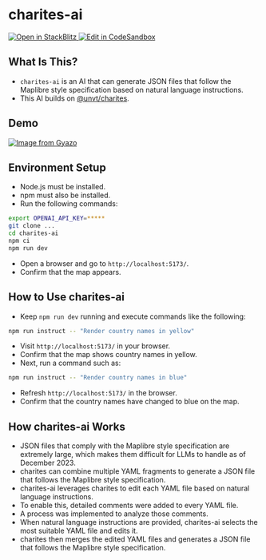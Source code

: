 # charites-ai

<a href="https://stackblitz.com/~/github/yuiseki/charites-ai">
  <img
    alt="Open in StackBlitz"
    src="https://developer.stackblitz.com/img/open_in_stackblitz.svg"
  />
</a>

<a href="https://codesandbox.io/p/github/yuiseki/charites-ai/main">
  <img
    alt="Edit in CodeSandbox"
    src="https://codesandbox.io/static/img/play-codesandbox.svg"
  />
</a>

## What Is This?

- `charites-ai` is an AI that can generate JSON files that follow the Maplibre style specification based on natural language instructions.
- This AI builds on [@unvt/charites](https://github.com/unvt/charites).

## Demo

[![Image from Gyazo](https://i.gyazo.com/b26f7803974e840f5706cf5ae6c7d1e6.gif)](https://gyazo.com/b26f7803974e840f5706cf5ae6c7d1e6)

## Environment Setup

- Node.js must be installed.
- npm must also be installed.
- Run the following commands:

```bash
export OPENAI_API_KEY=*****
git clone ...
cd charites-ai
npm ci
npm run dev
```

- Open a browser and go to `http://localhost:5173/`.
- Confirm that the map appears.

## How to Use charites-ai

- Keep `npm run dev` running and execute commands like the following:

```bash
npm run instruct -- "Render country names in yellow"
```

- Visit `http://localhost:5173/` in your browser.
- Confirm that the map shows country names in yellow.
- Next, run a command such as:

```bash
npm run instruct -- "Render country names in blue"
```

- Refresh `http://localhost:5173/` in the browser.
- Confirm that the country names have changed to blue on the map.

## How charites-ai Works

- JSON files that comply with the Maplibre style specification are extremely large, which makes them difficult for LLMs to handle as of December 2023.
- charites can combine multiple YAML fragments to generate a JSON file that follows the Maplibre style specification.
- charites-ai leverages charites to edit each YAML file based on natural language instructions.
- To enable this, detailed comments were added to every YAML file.
- A process was implemented to analyze those comments.
- When natural language instructions are provided, charites-ai selects the most suitable YAML file and edits it.
- charites then merges the edited YAML files and generates a JSON file that follows the Maplibre style specification.
